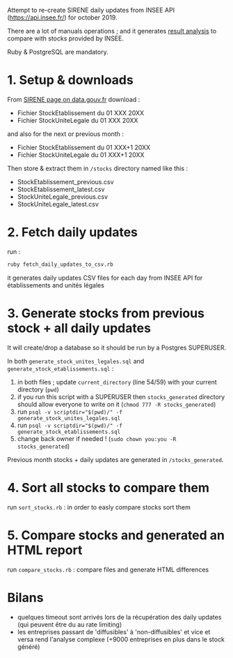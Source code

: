 Attempt to re-create SIRENE daily updates from INSEE API (https://api.insee.fr/) for october 2019.

There are a lot of manuals operations ; and it generates [result analysis](#bilans) to compare with stocks provided by INSEE.

Ruby & PostgreSQL are mandatory.

# 1. Setup & downloads
From [SIRENE page on data.gouv.fr](https://www.data.gouv.fr/fr/datasets/base-sirene-des-entreprises-et-de-leurs-etablissements-siren-siret/) download :

- Fichier StockEtablissement du 01 XXX 20XX
- Fichier StockUniteLegale du 01 XXX 20XX

and also for the next or previous month :

- Fichier StockEtablissement du 01 XXX+1 20XX
- Fichier StockUniteLegale du 01 XXX+1 20XX

Then store & extract them in `/stocks` directory named like this :
- StockEtablissement_previous.csv
- StockEtablissement_latest.csv
- StockUniteLegale_previous.csv
- StockUniteLegale_latest.csv

# 2. Fetch daily updates
run :
```bash
ruby fetch_daily_updates_to_csv.rb
```
it generates daily updates CSV files for each day from INSEE API for établissements and unités légales

# 3. Generate stocks from previous stock + all daily updates
It will create/drop a database so it should be run by a Postgres SUPERUSER.

In both `generate_stock_unites_legales.sql` and `generate_stock_etablissements.sql` :

1. in both files ; update `current_directory` (line 54/59) with your current directory (`pwd`)
2. if you run this script with a SUPERUSER then `stocks_generated` directory should allow everyone to write on it (`chmod 777 -R stocks_generated`)
3. run `psql -v scriptdir="$(pwd)/" -f generate_stock_unites_legales.sql`
4. run `psql -v scriptdir="$(pwd)/" -f generate_stock_etablissements.sql`
5. change back owner if needed ! (`sudo chown you:you -R stocks_generated`)

Previous month stocks + daily updates are generated in `/stocks_generated`.

# 4. Sort all stocks to compare them
run `sort_stocks.rb` : in order to easly compare stocks sort them

# 5. Compare stocks and generated an HTML report
run `compare_stocks.rb` : compare files and generate HTML differences

# Bilans

- quelques timeout sont arrivés lors de la récupération des daily updates (qui peuvent être du au rate limiting)
- les entreprises passant de 'diffusibles' à 'non-diffusibles' et vice et versa rend l'analyse complexe (+9000 entreprises en plus dans le stock généré)
